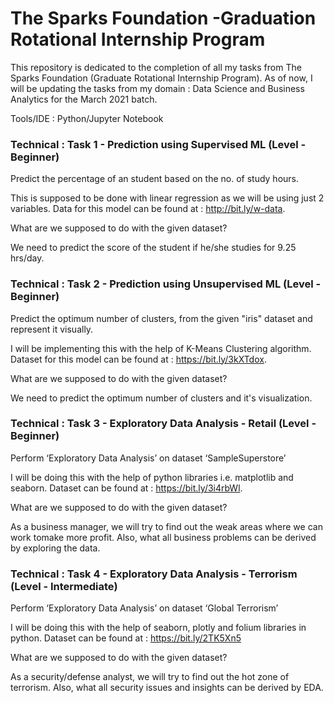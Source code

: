 # The Sparks Foundation -Graduation Rotational Internship Program

This repository is dedicated to the completion of all my tasks from The Sparks Foundation (Graduate Rotational Internship Program). As of now, I will be updating the tasks from my domain : Data Science and Business Analytics for the March 2021 batch.

Tools/IDE : Python/Jupyter Notebook

### Technical : Task 1 - Prediction using Supervised ML (Level - Beginner)

Predict the percentage of an student based on the no. of study hours.

This is supposed to be done with linear regression as we will be using just 2 variables. Data for this model can be found at : http://bit.ly/w-data.

What are we supposed to do with the given dataset?

We need to predict the score of the student if he/she studies for 9.25 hrs/day.

### Technical : Task 2 - Prediction using Unsupervised ML (Level - Beginner)

Predict the optimum number of clusters, from the given "iris" dataset and represent it visually.

I will be implementing this with the help of K-Means Clustering algorithm. Dataset for this model can be found at : https://bit.ly/3kXTdox.

What are we supposed to do with the given dataset?

We need to predict the optimum number of clusters and it's visualization.

### Technical : Task 3 - Exploratory Data Analysis - Retail (Level - Beginner)

Perform ‘Exploratory Data Analysis’ on dataset ‘SampleSuperstore’

I will be doing this with the help of python libraries i.e. matplotlib and seaborn. Dataset can be found at : https://bit.ly/3i4rbWl.

What are we supposed to do with the given dataset?

As a business manager, we will try to find out the weak areas where we can work tomake more profit. Also, what all business problems can be derived by exploring the data.

### Technical : Task 4 - Exploratory Data Analysis - Terrorism (Level - Intermediate)

Perform ‘Exploratory Data Analysis’ on dataset ‘Global Terrorism’

I will be doing this with the help of seaborn, plotly and folium libraries in python. Dataset can be found at : https://bit.ly/2TK5Xn5

What are we supposed to do with the given dataset?

As a security/defense analyst, we will try to find out the hot zone of terrorism. Also, what all security issues and insights can be derived by EDA.
